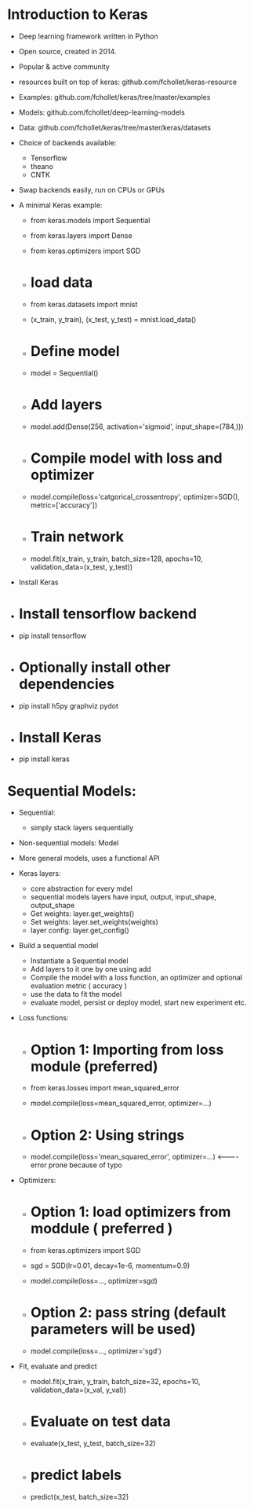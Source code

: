# Introduction to Keras

  - Deep learning framework written in Python
  - Open source, created in 2014.
  - Popular & active community
  
  - resources built on top of keras: github.com/fchollet/keras-resource
  - Examples: github.com/fchollet/keras/tree/master/examples
  - Models: github.com/fchollet/deep-learning-models
  - Data: github.com/fchollet/keras/tree/master/keras/datasets
  
  - Choice of backends available:
    - Tensorflow
    - theano
    - CNTK    
  - Swap backends easily, run on CPUs or GPUs
  
  - A minimal Keras example:
  
    - from keras.models import Sequential
    - from keras.layers import Dense
    - from keras.optimizers import SGD
    
    - # load data
    - from keras.datasets import mnist
    - (x_train, y_train), (x_test, y_test) = mnist.load_data()
    
    - # Define model
    - model = Sequential()
    
    - # Add layers
    - model.add(Dense(256, activation='sigmoid', input_shape=(784,)))
    
    - # Compile model with loss and optimizer
    - model.compile(loss='catgorical_crossentropy', optimizer=SGD(), metric=['accuracy'])
    
    - # Train network
    - model.fit(x_train, y_train, batch_size=128, apochs=10, validation_data=(x_test, y_test))
    
  - Install Keras
  
  - # Install tensorflow backend
  - pip install tensorflow
  
  - # Optionally install other dependencies
  - pip install h5py graphviz pydot
  
  - # Install Keras
  - pip install keras
  
  
# Sequential Models:

  - Sequential:
    - simply stack layers sequentially
  - Non-sequential models: Model
  - More general models, uses a functional API
  
  - Keras layers:
    - core abstraction for every mdel
    - sequential models layers have input, output, input_shape, output_shape
    - Get weights: layer.get_weights()
    - Set weights: layer.set_weights(weights)
    - layer config: layer.get_config()
    
  - Build a sequential model
    - Instantiate a Sequential model
    - Add layers to it one by one using add
    - Compile the model with a loss function, an optimizer and optional evaluation metric ( accuracy )
    - use the data to fit the model
    - evaluate model, persist or deploy model, start new experiment etc.
  
  - Loss functions:
  
    - # Option 1: Importing from loss module (preferred)
    - from keras.losses import mean_squared_error
    - model.compile(loss=mean_squared_error, optimizer=...)
    
    - # Option 2: Using strings
    - model.compile(loss='mean_squared_error', optimizer=...) <---- error prone because of typo
    
  - Optimizers:
  
    - # Option 1: load optimizers from moddule ( preferred )
    - from keras.optimizers import SGD
    
    - sgd = SGD(lr=0.01, decay=1e-6, momentum=0.9)
    - model.compile(loss=..., optimizer=sgd)
    
    - # Option 2: pass string (default parameters will be used)
    - model.compile(loss=..., optimizer='sgd')
    
  - Fit, evaluate and predict
  
    - model.fit(x_train, y_train, batch_size=32, epochs=10, validation_data=(x_val, y_val))
    
    - # Evaluate on test data
    - evaluate(x_test, y_test, batch_size=32)
    
    - # predict labels
    - predict(x_test, batch_size=32)
    
    
  
  

